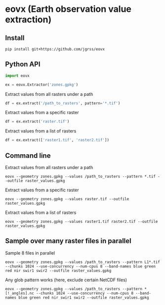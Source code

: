 # eovx (Earth observation value extraction)

## Install

```commandline
pip install git+https://github.com/jgrss/eovx
```

## Python API

```python
import eovx

ex = eovx.Extractor('zones.gpkg')
```

Extract values from all rasters under a path

```python
df = ex.extract('/path_to_rasters', pattern='*.tif')
```

Extract values from a specific raster

```python
df = ex.extract('raster.tif')
```

Extract values from a list of rasters

```python
df = ex.extract(['raster1.tif', 'raster2.tif'])
```

## Command line

Extract values from all rasters under a path

```commandline
eovx --geometry zones.gpkg --values /path_to_rasters --pattern *.tif --outfile raster_values.gpkg
```

Extract values from a specific raster

```commandline
eovx --geometry zones.gpkg --values raster.tif --outfile raster_values.gpkg
```

Extract values from a list of rasters

```commandline
eovx --geometry zones.gpkg --values raster1.tif raster2.tif --outfile raster_values.gpkg
```

## Sample over many raster files in parallel

Sample 8 files in parallel

```commandline
eovx --geometry zones.gpkg --values /path_to_rasters --pattern L1*.tif --chunks 1024 --use-concurrency --num-cpus 8 --band-names blue green red nir swir1 swir2 --outfile raster_values.gpkg
```

Any glob pattern works (here, exclude certain NetCDF files)

```commandline
eovx --geometry zones.gpkg --values /path_to_rasters --pattern *[!_angles].nc --chunks 1024 --use-concurrency --num-cpus 8 --band-names blue green red nir swir1 swir2 --outfile raster_values.gpkg
```
